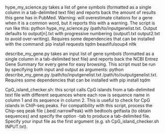 hype_my_science.py takes a list of gene symbols (formatted as a single column in a tab-delimited text file) and reports back the amount of results this gene has in PubMed. Warning: will overestimate citations for a gene when it is a common word, but it reports this with a warning. The script is run like this: python hype_my_science.py /path/to/inputgenelist.txt. Output defaults to output[n].txt with progressive numbering (output1.txt output2.txt to avoid over-writing). Requires some dependencies that can be installed with the command: pip install requests tqdm beautifulsoup4 nltk

describe_my_gene.py takes an input list of gene symbols (formatted as a single column in a tab-delimited text file) and reports back the NCBI Entrez Gene Summary for every gene for easy browsing. This script must be run by specifying both input and output as arguments: python describe_my_gene.py /path/to/inputgenelist.txt /path/to/outputgenelist.txt. Requires some dependencies that can be installed with pip install tqdm

CpG_island_checker.sh: this script calls CpG islands from a tab-delimited text file with different sequences where each row is sequence name in column 1 and its sequence in column 2. This is useful to check for CpG islands in ChIP-seq peaks. For compatibility with this script, process the Chip-seq peak file (.bed/.narrowPeak) with bedtools getfasta (to obtain sequences) and specify the option -tab to produce a tab-delimited file. Specify your input file as the first argument (e.g. sh CpG_island_checker.sh INPUT.txt).
